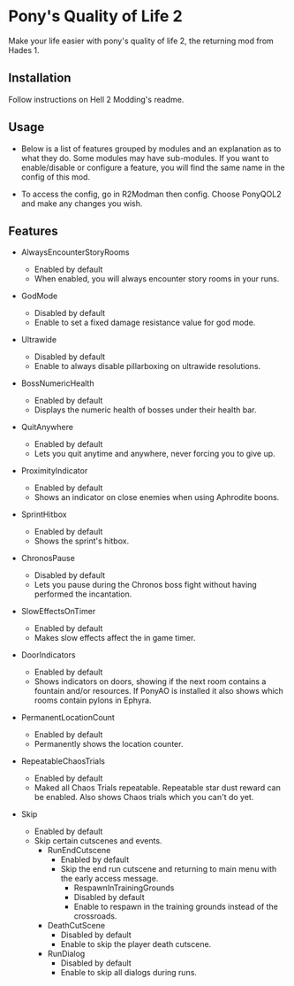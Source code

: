 # Pony's Quality of Life 2

Make your life easier with pony's quality of life 2, the returning mod from Hades 1.

## Installation

Follow instructions on Hell 2 Modding's readme.

## Usage

- Below is a list of features grouped by modules and an explanation as to what they do. Some modules may have sub-modules. If you want to enable/disable or configure a feature, you will find the same name in the config of this mod.

- To access the config, go in R2Modman then config. Choose PonyQOL2 and make any changes you wish.

## Features

- AlwaysEncounterStoryRooms
    - Enabled by default
    - When enabled, you will always encounter story rooms in your runs.

- GodMode
    - Disabled by default
    - Enable to set a fixed damage resistance value for god mode.

- Ultrawide
    - Disabled by default
    - Enable to always disable pillarboxing on ultrawide resolutions.

- BossNumericHealth
    - Enabled by default
    - Displays the numeric health of bosses under their health bar.

- QuitAnywhere
    - Enabled by default
    - Lets you quit anytime and anywhere, never forcing you to give up.

- ProximityIndicator
    - Enabled by default
    - Shows an indicator on close enemies when using Aphrodite boons.

- SprintHitbox
    - Enabled by default
    - Shows the sprint's hitbox.

- ChronosPause
    - Disabled by default
    - Lets you pause during the Chronos boss fight without having performed the incantation.

- SlowEffectsOnTimer
    - Enabled by default
    - Makes slow effects affect the in game timer.

- DoorIndicators
    - Enabled by default
    - Shows indicators on doors, showing if the next room contains a fountain and/or resources. If PonyAO is installed it also shows which rooms contain pylons in Ephyra.

- PermanentLocationCount
    - Enabled by default
    - Permanently shows the location counter.

- RepeatableChaosTrials
    - Enabled by default
    - Maked all Chaos Trials repeatable. Repeatable star dust reward can be enabled. Also shows Chaos trials which you can't do yet.

- Skip
    - Enabled by default
    - Skip certain cutscenes and events.
        - RunEndCutscene
            - Enabled by default
            - Skip the end run cutscene and returning to main menu with the early access message.
                - RespawnInTrainingGrounds
                - Disabled by default
                - Enable to respawn in the training grounds instead of the crossroads.
        - DeathCutScene
            - Disabled by default
            - Enable to skip the player death cutscene.
        - RunDialog
            - Disabled by default
            - Enable to skip all dialogs during runs.
